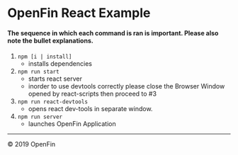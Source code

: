 # OpenFin React Example
#### The sequence in which each command is ran is important. Please also note the bullet explanations.

1. `npm [i | install]`
    - installs dependencies
2. `npm run start`
    - starts react server
    - inorder to use devtools correctly please close the
      Browser Window opened by react-scripts then proceed to #3
3. `npm run react-devtools`
    - opens react dev-tools in separate window.
4. `npm run server`
    - launches OpenFin Application
---
&copy; 2019 OpenFin

